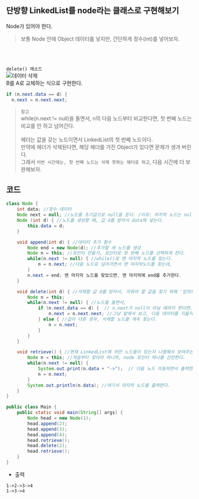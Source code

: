 ## 단방향 LinkedList를 node라는 클래스로 구현해보기
Node가 있어야 한다. <br>
> 보통 Node 안에 Object 데이터를 넣지만, 간단하게 정수(int)를 넣어보자.

<br><br>

`delete() 메소드` <br>
![데이터 삭제](https://user-images.githubusercontent.com/57389368/189099700-e65931b2-38d2-4899-9d9d-33719e7152e8.JPG) <br>
B를 A로 교체하는 식으로 구현한다. <br>

```java
if (n.next.data == d) {
  n.next = n.next.next;
```

> `참고` <br>
> while(n.next != null)을 돌면서, n의 다음 노드부터 비교한다면, 첫 번째 노드는 비교를 안 하고 넘어간다. <br>  
> 헤더는 값을 갖는 노드이면서 LinkedList의 첫 번째 노드이다. <br> 만약에 헤더가 삭제된다면, 해당 헤더를 가진 Object가 있다면 문제가 생겨 버린다. <br>
> 그래서 `이번 시간에는, 첫 번째 노드는 삭제 못하는 헤더로 하고`, 다음 시간에 더 보완해보자.

## 코드

```java
class Node {
    int data; //정수 데이터
    Node next = null; //노드를 초기값으로 null을 둔다. /이유: 마지막 노드는 null을 가져야 한다.
    Node (int d) { //노드를 생성할 때, 값 d를 받아서 data에 넣는다.
        this.data = d;
    }

    void append(int d) { //데이터 추가 함수
        Node end = new Node(d); //추가할 새 노드를 생성
        Node n = this; //포인터 만들기, 포인터로 첫 번째 노드를 선택하게 한다.
        while(n.next != null) { //while()로 맨 마지막 노드를 찾는다.
            n = n.next; //다음 노드로 넘어가면서 맨 마지막노드를 찾는데,
        }
        n.next = end; 맨 마지막 노드를 찾았으면, 맨 마지막에 end를 추가한다.
    }

    void delete(int d) { //삭제할 값 d를 받아서, 지워야 할 값을 찾기 위해 '임의의 포인터'(n)를 만든다.
        Node n = this;
        while(n.next != null) { //노드를 돌면서,
            if (n.next.data == d) {  // n.next가 null이 아닐 때까지 한다면, 마지막노드에는 가지 않는다.
                n.next = n.next.next; //그냥 앞에서 보고, 다음 데이터를 지울지 말지 그 이전 노드에서 판단한다.
            } else { //값이 다른 경우, 삭제할 노드를 계속 찾는다.
                n = n.next;
            }
        }
    }

    void retrieve() { //현재 LinkedList에 어떤 노드들이 있는지 나열해서 보여주는 함수
        Node n = this; //처음부터 찾아야 하니까, node 포인터 하나를 선언한다.
        while(n.next != null) {
            System.out.print(n.data + "->");  // 다음 노드 이동하면서 출력한다.
            n = n.next; 
        }
        System.out.println(n.data); //여기서 마지막 노드를 출력한다.
    }
}

public class Main {
    public static void main(String[] args) {
        Node head = new Node(1);
        head.append(2);
        head.append(3);
        head.append(4);
        head.retrieve(); 
        head.delete(2);
        head.retrieve();
    }
}
```

+ 출력
```
1->2->3->4
1->3->4
```
